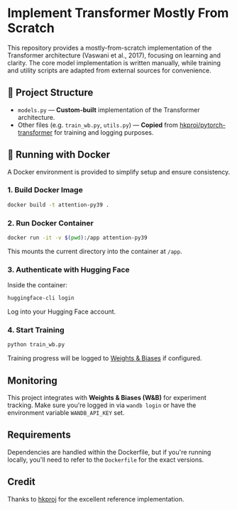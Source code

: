 # Implement Transformer Mostly From Scratch

This repository provides a mostly-from-scratch implementation of the Transformer architecture (Vaswani et al., 2017), focusing on learning and clarity. The core model implementation is written manually, while training and utility scripts are adapted from external sources for convenience.

## 📁 Project Structure

- `models.py` — **Custom-built** implementation of the Transformer architecture.
- Other files (e.g. `train_wb.py`, `utils.py`) — **Copied** from [hkproj/pytorch-transformer](https://github.com/hkproj/pytorch-transformer) for training and logging purposes.

## 🐳 Running with Docker

A Docker environment is provided to simplify setup and ensure consistency.

### 1. Build Docker Image

```bash
docker build -t attention-py39 .
```

### 2. Run Docker Container

```bash
docker run -it -v $(pwd):/app attention-py39
```

This mounts the current directory into the container at `/app`.

### 3. Authenticate with Hugging Face

Inside the container:

```bash
huggingface-cli login
```

Log into your Hugging Face account.

### 4. Start Training

```bash
python train_wb.py
```

Training progress will be logged to [Weights & Biases](https://wandb.ai) if configured.

## Monitoring

This project integrates with **Weights & Biases (W&B)** for experiment tracking. Make sure you're logged in via `wandb login` or have the environment variable `WANDB_API_KEY` set.

## Requirements

Dependencies are handled within the Dockerfile, but if you're running locally, you'll need to refer to the `Dockerfile` for the exact versions.

## Credit

Thanks to [hkproj](https://github.com/hkproj/pytorch-transformer) for the excellent reference implementation.
